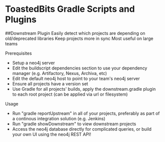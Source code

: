 ToastedBits Gradle Scripts and Plugins
=============

##Downstream Plugin
Easily detect which projects are depending on old/deprecated libraries
Keep projects more in sync
Most useful on large teams

Prerequisites
* Setup a neo4j server
* Edit the buildscript dependencies section to use your dependency manager (e.g. Artifactory, Nexus, Archiva, etc)
* Edit the default neo4j host to point to your team's neo4j server
* Ensure all projects have a version set
* Use Gradle for all projects' builds, apply the downstream.gradle plugin to each root project (can be applied via url or filesystem)

Usage
* Run "gradle reportUpstream" in all of your projects, preferably as part of a continous integration solution (e.g. Jenkins)
* Run "gradle showDownstream" to view downstream projects
* Access the neo4j database directly for complicated queries, or build your own UI using the neo4j REST API!
